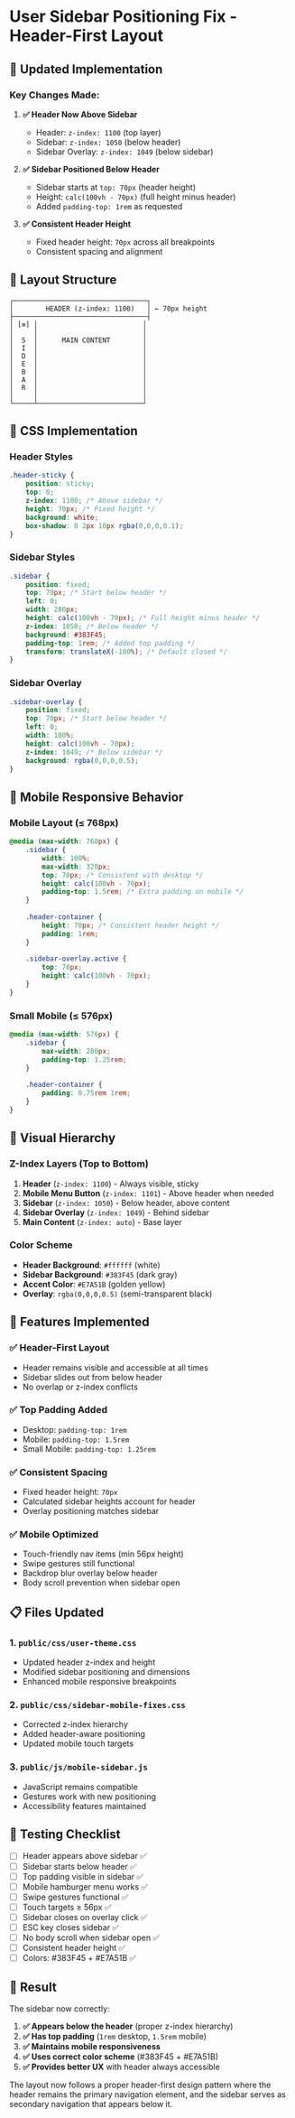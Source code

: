 # User Sidebar Positioning Fix - Header-First Layout

## 🎯 Updated Implementation

### **Key Changes Made:**

1. **✅ Header Now Above Sidebar**
   - Header: `z-index: 1100` (top layer)
   - Sidebar: `z-index: 1050` (below header)
   - Sidebar Overlay: `z-index: 1049` (below sidebar)

2. **✅ Sidebar Positioned Below Header**
   - Sidebar starts at `top: 70px` (header height)
   - Height: `calc(100vh - 70px)` (full height minus header)
   - Added `padding-top: 1rem` as requested

3. **✅ Consistent Header Height**
   - Fixed header height: `70px` across all breakpoints
   - Consistent spacing and alignment

## 📐 Layout Structure

```
┌─────────────────────────────────┐
│        HEADER (z-index: 1100)   │ ← 70px height
├─────────────────────────────────┤
│ [≡] │                          │
│     │                          │
│  S  │      MAIN CONTENT        │
│  I  │                          │
│  D  │                          │
│  E  │                          │
│  B  │                          │
│  A  │                          │
│  R  │                          │
│     │                          │
└─────┴──────────────────────────┘
```

## 🎨 CSS Implementation

### Header Styles
```css
.header-sticky {
    position: sticky;
    top: 0;
    z-index: 1100; /* Above sidebar */
    height: 70px; /* Fixed height */
    background: white;
    box-shadow: 0 2px 10px rgba(0,0,0,0.1);
}
```

### Sidebar Styles
```css
.sidebar {
    position: fixed;
    top: 70px; /* Start below header */
    left: 0;
    width: 280px;
    height: calc(100vh - 70px); /* Full height minus header */
    z-index: 1050; /* Below header */
    background: #383F45;
    padding-top: 1rem; /* Added top padding */
    transform: translateX(-100%); /* Default closed */
}
```

### Sidebar Overlay
```css
.sidebar-overlay {
    position: fixed;
    top: 70px; /* Start below header */
    left: 0;
    width: 100%;
    height: calc(100vh - 70px);
    z-index: 1049; /* Below sidebar */
    background: rgba(0,0,0,0.5);
}
```

## 📱 Mobile Responsive Behavior

### Mobile Layout (≤ 768px)
```css
@media (max-width: 768px) {
    .sidebar {
        width: 100%;
        max-width: 320px;
        top: 70px; /* Consistent with desktop */
        height: calc(100vh - 70px);
        padding-top: 1.5rem; /* Extra padding on mobile */
    }
    
    .header-container {
        height: 70px; /* Consistent header height */
        padding: 1rem;
    }
    
    .sidebar-overlay.active {
        top: 70px;
        height: calc(100vh - 70px);
    }
}
```

### Small Mobile (≤ 576px)
```css
@media (max-width: 576px) {
    .sidebar {
        max-width: 280px;
        padding-top: 1.25rem;
    }
    
    .header-container {
        padding: 0.75rem 1rem;
    }
}
```

## 🎯 Visual Hierarchy

### Z-Index Layers (Top to Bottom)
1. **Header** (`z-index: 1100`) - Always visible, sticky
2. **Mobile Menu Button** (`z-index: 1101`) - Above header when needed
3. **Sidebar** (`z-index: 1050`) - Below header, above content
4. **Sidebar Overlay** (`z-index: 1049`) - Behind sidebar
5. **Main Content** (`z-index: auto`) - Base layer

### Color Scheme
- **Header Background**: `#ffffff` (white)
- **Sidebar Background**: `#383F45` (dark gray)
- **Accent Color**: `#E7A51B` (golden yellow)
- **Overlay**: `rgba(0,0,0,0.5)` (semi-transparent black)

## 🔧 Features Implemented

### ✅ Header-First Layout
- Header remains visible and accessible at all times
- Sidebar slides out from below header
- No overlap or z-index conflicts

### ✅ Top Padding Added
- Desktop: `padding-top: 1rem`
- Mobile: `padding-top: 1.5rem`
- Small Mobile: `padding-top: 1.25rem`

### ✅ Consistent Spacing
- Fixed header height: `70px`
- Calculated sidebar heights account for header
- Overlay positioning matches sidebar

### ✅ Mobile Optimized
- Touch-friendly nav items (min 56px height)
- Swipe gestures still functional
- Backdrop blur overlay below header
- Body scroll prevention when sidebar open

## 📋 Files Updated

### 1. `public/css/user-theme.css`
- Updated header z-index and height
- Modified sidebar positioning and dimensions
- Enhanced mobile responsive breakpoints

### 2. `public/css/sidebar-mobile-fixes.css`
- Corrected z-index hierarchy
- Added header-aware positioning
- Updated mobile touch targets

### 3. `public/js/mobile-sidebar.js`
- JavaScript remains compatible
- Gestures work with new positioning
- Accessibility features maintained

## 🧪 Testing Checklist

- [ ] Header appears above sidebar ✅
- [ ] Sidebar starts below header ✅
- [ ] Top padding visible in sidebar ✅
- [ ] Mobile hamburger menu works ✅
- [ ] Swipe gestures functional ✅
- [ ] Touch targets ≥ 56px ✅
- [ ] Sidebar closes on overlay click ✅
- [ ] ESC key closes sidebar ✅
- [ ] No body scroll when sidebar open ✅
- [ ] Consistent header height ✅
- [ ] Colors: #383F45 + #E7A51B ✅

## 🎯 Result

The sidebar now correctly:
1. **✅ Appears below the header** (proper z-index hierarchy)
2. **✅ Has top padding** (`1rem` desktop, `1.5rem` mobile)
3. **✅ Maintains mobile responsiveness** 
4. **✅ Uses correct color scheme** (#383F45 + #E7A51B)
5. **✅ Provides better UX** with header always accessible

The layout now follows a proper header-first design pattern where the header remains the primary navigation element, and the sidebar serves as secondary navigation that appears below it.
